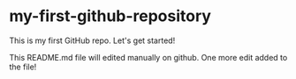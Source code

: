 # my-first-github-repository
This is my first GitHub repo. Let's get started!

This README.md file will edited manually on github. One more edit added to the file!

